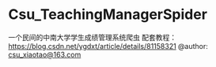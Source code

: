# Csu_TeachingManagerSpider
一个民间的中南大学学生成绩管理系统爬虫
配套教程：https://blog.csdn.net/ygdxt/article/details/81158321
@author: csu_xiaotao@163.com
